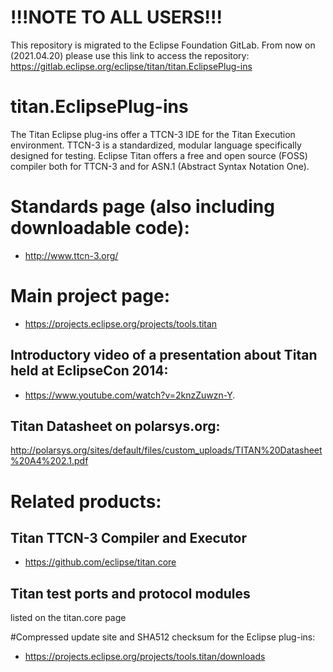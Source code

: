 # !!!NOTE TO ALL USERS!!!

This repository is migrated to the Eclipse Foundation GitLab. From now on (2021.04.20) please use this link to access the repository: https://gitlab.eclipse.org/eclipse/titan/titan.EclipsePlug-ins

# titan.EclipsePlug-ins

The Titan Eclipse plug-ins offer a TTCN-3 IDE for the Titan Execution environment.
TTCN-3 is a standardized, modular language specifically designed for testing. 
Eclipse Titan offers a free and open source (FOSS) compiler both for TTCN-3 and for 
ASN.1 (Abstract Syntax Notation One).

# Standards page (also including downloadable code):

* http://www.ttcn-3.org/

# Main project page:

* https://projects.eclipse.org/projects/tools.titan

## Introductory video of a presentation about Titan held at EclipseCon 2014: 
* https://www.youtube.com/watch?v=2knzZuwzn-Y.

## Titan Datasheet on polarsys.org:
http://polarsys.org/sites/default/files/custom_uploads/TITAN%20Datasheet%20A4%202.1.pdf


# Related products:

## Titan TTCN-3 Compiler and Executor 

* https://github.com/eclipse/titan.core
 
## Titan test ports and protocol modules

listed on the titan.core page 

#Compressed update site and SHA512 checksum for the Eclipse plug-ins:

* https://projects.eclipse.org/projects/tools.titan/downloads

